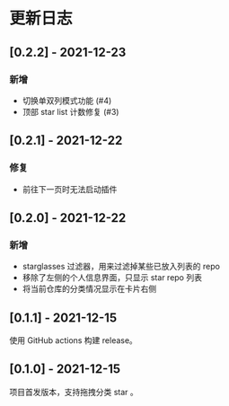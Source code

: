 # 更新日志

## [0.2.2] - 2021-12-23

### 新增

* 切换单双列模式功能 (#4)
* 顶部 star list 计数修复 (#3)

## [0.2.1] - 2021-12-22

### 修复

* 前往下一页时无法启动插件

## [0.2.0] - 2021-12-22

### 新增

* starglasses 过滤器，用来过滤掉某些已放入列表的 repo
* 移除了左侧的个人信息界面，只显示 star repo 列表
* 将当前仓库的分类情况显示在卡片右侧

## [0.1.1] - 2021-12-15

使用 GitHub actions 构建 release。

## [0.1.0] - 2021-12-15

项目首发版本，支持拖拽分类 star 。
